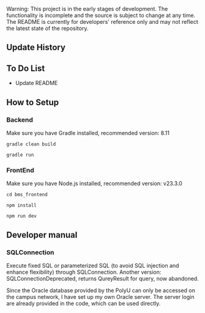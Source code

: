 Warning: 
This project is in the early stages of development. The functionality is incomplete and the source is subject to change at any time. The README is currently for developers' reference only and may not reflect the latest state of the repository.

## Update History


## To Do List
- Update README

## How to Setup

### Backend
Make sure you have Gradle installed, recommended version: 8.11

`gradle clean build`

`gradle run`

### FrontEnd
Make sure you have Node.js installed, recommended version: v23.3.0

`cd bms_frontend`

`npm install`

`npm run dev`

## Developer manual

### SQLConnection
Execute fixed SQL or parameterized SQL (to avoid SQL injection and enhance flexibility) through SQLConnection.
Another version: SQLConnectionDeprecated, returns QureyResult for query, now abandoned.

Since the Oracle database provided by the PolyU can only be accessed on the campus network, I have set up my own Oracle server. The server login are already provided in the code, which can be used directly.
